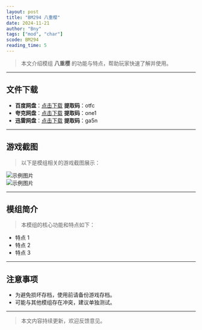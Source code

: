 ```yaml
---
layout: post
title: "BM294 八重樱"
date: 2024-11-21
author: "Bny"
tags: ["mod", "char"]
scode: BM294
reading_time: 5
---
```


> 本文介绍模组 **八重樱** 的功能与特点，帮助玩家快速了解并使用。

---





## 文件下载
- **百度网盘**：[点击下载](https://pan.baidu.com/s/18-CrIMdwWxwdZ50A2FQF1g?pwd=otfc)  **提取码**：otfc  
- **夸克网盘**：[点击下载](https://pan.quark.cn/s/8d00343418f9?pwd=one1)  **提取码**：one1  
- **迅雷网盘**：[点击下载](https://pan.xunlei.com/s/VOCCbSdXY8oHfbqGR1Lbb-jHA1?pwd=ga5n)  **提取码**：ga5n  

---

## 游戏截图
> 以下是模组相关的游戏截图展示：

![示例图片](https://example.com/screenshot1.jpg)  
![示例图片](https://example.com/screenshot2.jpg)

---

## 模组简介
> 本模组的核心功能和特点如下：
- 特点 1
- 特点 2
- 特点 3

---

## 注意事项
- 为避免损坏存档，使用前请备份游戏存档。
- 可能与其他模组存在冲突，建议单独测试。

---

> 本文内容持续更新，欢迎反馈意见。

